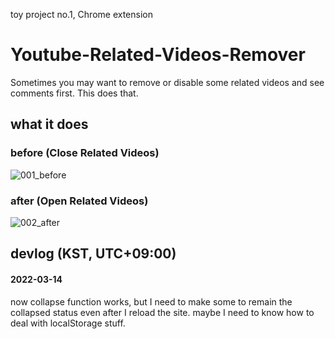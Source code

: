 toy project no.1, Chrome extension

# Youtube-Related-Videos-Remover
Sometimes you may want to remove or disable some related videos and see comments first. This does that.

## what it does
### before (Close Related Videos)
![001_before](https://user-images.githubusercontent.com/96367152/158127630-8a9fd25e-889d-48c2-9b92-8e8d97221094.png)
### after (Open Related Videos)
![002_after](https://user-images.githubusercontent.com/96367152/158127637-719286e7-d0b9-48bd-9a96-133e34567ad4.png)

## devlog (KST, UTC+09:00)
#### 2022-03-14
now collapse function works, but I need to make some to remain the collapsed status even after I reload the site.
maybe I need to know how to deal with localStorage stuff.
